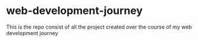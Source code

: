 # web-development-journey
This is the repo consist of all the project created over the course of my web development journey
